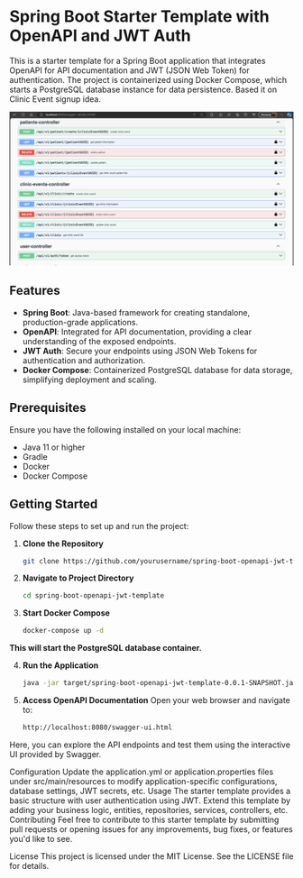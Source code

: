 # Spring Boot Starter Template with OpenAPI and JWT Auth

This is a starter template for a Spring Boot application that integrates OpenAPI for API documentation and JWT (JSON Web Token) for authentication. The project is containerized using Docker Compose, which starts a PostgreSQL database instance for data persistence.
Based it on Clinic Event signup idea.

![Alt text](https://raw.githubusercontent.com/mhabashy/spring-boot-openapi-jwt-template/main/demo.png "Optional title")


## Features

- **Spring Boot**: Java-based framework for creating standalone, production-grade applications.
- **OpenAPI**: Integrated for API documentation, providing a clear understanding of the exposed endpoints.
- **JWT Auth**: Secure your endpoints using JSON Web Tokens for authentication and authorization.
- **Docker Compose**: Containerized PostgreSQL database for data storage, simplifying deployment and scaling.

## Prerequisites

Ensure you have the following installed on your local machine:

- Java 11 or higher
- Gradle
- Docker
- Docker Compose

## Getting Started

Follow these steps to set up and run the project:

1. **Clone the Repository**
   ```bash
   git clone https://github.com/yourusername/spring-boot-openapi-jwt-template.git
   ```
2. **Navigate to Project Directory**

    ```bash
    cd spring-boot-openapi-jwt-template
    ```

3. **Start Docker Compose**

    ```bash
    docker-compose up -d
    ```
 **This will start the PostgreSQL database container.**

4. **Run the Application**

    ```bash
    java -jar target/spring-boot-openapi-jwt-template-0.0.1-SNAPSHOT.jar
    ```
   
5. **Access OpenAPI Documentation**
Open your web browser and navigate to:

    ```bash
    http://localhost:8080/swagger-ui.html
    ```
   
Here, you can explore the API endpoints and test them using the interactive UI provided by Swagger.

Configuration
Update the application.yml or application.properties files under src/main/resources to modify application-specific configurations, database settings, JWT secrets, etc.
Usage
The starter template provides a basic structure with user authentication using JWT. Extend this template by adding your business logic, entities, repositories, services, controllers, etc.
Contributing
Feel free to contribute to this starter template by submitting pull requests or opening issues for any improvements, bug fixes, or features you'd like to see.

License
This project is licensed under the MIT License. See the LICENSE file for details.

